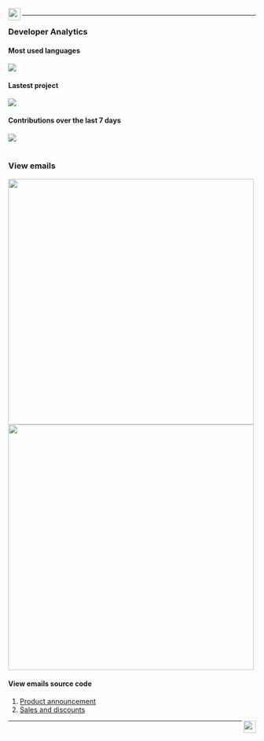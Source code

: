 <img src="https://williamgregorio.github.io/assets/logo.png" width="25" height="25" align="left"/>
<hr>


<div>
  <h3>Developer Analytics</h3>
      <div>
        <h4>Most used languages</h4>
        <img align="center" src="https://github-readme-stats.vercel.app/api/top-langs/?username=williamgregorio&layout=pie&hide_title=true&langs_count=7" />
      </div>
      <div>
        <h4>Lastest project</h4>
        <a href="https://github.com/williamgregorio/liberpdf" target="_blank" ><img align="center" src="https://github-readme-stats.vercel.app/api/pin/?username=williamgregorio&repo=liberpdf" /></a>
      </div>
      <div>
          <h4>Contributions over the last 7 days</h4>
        <img src="https://github-readme-activity-graph.vercel.app/graph?username=williamgregorio&theme=github-light&hide_title=true&hide_border=true&radius=12&height=300&days=7" />
      </div>
</div>
<br>
<div>
  <h3>View emails</h3>
  <div>
      <a target="_blank" href="https://williamgregorio.github.io/emails/katz-promotional-product-announcement.html"><img align="left" src="https://williamgregorio.github.io/assets/katz-newsletter-portfolio.png" height="500" /></a>
    </div>
  </div>
  <div>
    <div>
      <a target="_blank" href="https://williamgregorio.github.io/emails/instacart-discount-promotional.html"><img align="center" src="https://williamgregorio.github.io/assets/instacart-discount-promo.png"  height="500"/></a>
    </div>
  </div>
</div>
<div>
  <h4>View emails source code</h4>
  <ol>
    <li><a target="_blank" href="https://github.com/williamgregorio/williamgregorio.github.io/blob/main/emails/katz-promotional-product-announcement.html">Product announcement</a></li>
    <li><a target="_blank" href="https://github.com/williamgregorio/williamgregorio.github.io/blob/main/emails/instacart-discount-promotional.html">Sales and discounts</a></li>
  </ol>
</div>
<img src="https://williamgregorio.github.io/assets/logo.png" width="25" height="25" align="right"/>
<hr>
